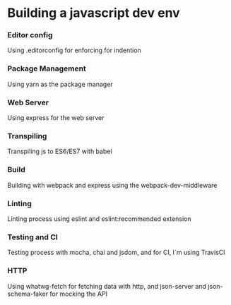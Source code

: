 # Building a javascript dev env

### Editor config

Using .editorconfig for enforcing for indention

### Package Management
 
Using yarn as the package manager

### Web Server

Using express for the web server

### Transpiling

Transpiling js to ES6/ES7 with babel

### Build

Building with webpack and express using the webpack-dev-middleware

### Linting

Linting process using eslint and eslint:recommended extension
 
### Testing and CI

Testing process with mocha, chai and jsdom, and for CI, I`m using TravisCI  

### HTTP

Using whatwg-fetch for fetching data with http, and json-server and json-schema-faker for mocking the API






